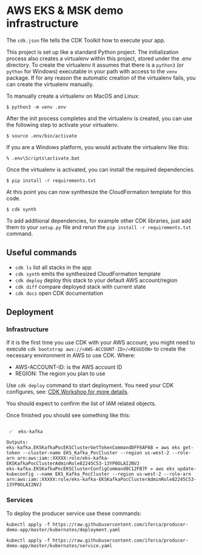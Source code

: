 
# AWS EKS & MSK demo infrastructure

The `cdk.json` file tells the CDK Toolkit how to execute your app.

This project is set up like a standard Python project.  The initialization
process also creates a virtualenv within this project, stored under the .env
directory.  To create the virtualenv it assumes that there is a `python3`
(or `python` for Windows) executable in your path with access to the `venv`
package. If for any reason the automatic creation of the virtualenv fails,
you can create the virtualenv manually.

To manually create a virtualenv on MacOS and Linux:

```
$ python3 -m venv .env
```

After the init process completes and the virtualenv is created, you can use the following
step to activate your virtualenv.

```
$ source .env/bin/activate
```

If you are a Windows platform, you would activate the virtualenv like this:

```
% .env\Scripts\activate.bat
```

Once the virtualenv is activated, you can install the required dependencies.

```
$ pip install -r requirements.txt
```

At this point you can now synthesize the CloudFormation template for this code.

```
$ cdk synth
```

To add additional dependencies, for example other CDK libraries, just add
them to your `setup.py` file and rerun the `pip install -r requirements.txt`
command.

## Useful commands

 * `cdk ls`          list all stacks in the app
 * `cdk synth`       emits the synthesized CloudFormation template
 * `cdk deploy`      deploy this stack to your default AWS account/region
 * `cdk diff`        compare deployed stack with current state
 * `cdk docs`        open CDK documentation
 
## Deployment

### Infrastructure

If it is the first time you use CDK with your AWS account, you might need to execute `cdk bootstrap aws://<AWS-ACCOUNT-ID>/<REGUION>` 
to create the necessary environment in AWS to use CDK. 
Where: 
* AWS-ACCOUNT-ID: is the AWS account ID
* REGION: The region you plan to use

Use `cdk deploy` command to start deployment. You need your CDK configures, see: [CDK Workshop for more details](https://cdkworkshop.com/30-python.html).

You should expect to confirm the list of IAM related objects. 

Once finished you should see something like this: 

```

 ✅  eks-kafka

Outputs:
eks-kafka.EKSKafkaPocEKSClusterGetTokenCommandDFF6AF6B = aws eks get-token --cluster-name EKS_Kafka_PocCluster --region us-west-2 --role-arn arn:aws:iam::XXXXX:role/eks-kafka-EKSKafkaPocClusterAdminRole82245C53-13YP0OLAI2NVJ
eks-kafka.EKSKafkaPocEKSClusterConfigCommand0C12FB7F = aws eks update-kubeconfig --name EKS_Kafka_PocCluster --region us-west-2 --role-arn arn:aws:iam::XXXXX:role/eks-kafka-EKSKafkaPocClusterAdminRole82245C53-13YP0OLAI2NVJ

``` 

### Services

To deploy the producer service use these commands: 

`kubectl apply -f https://raw.githubusercontent.com/iferca/producer-demo-app/master/kubernates/deployment.yaml`

`kubectl apply -f https://raw.githubusercontent.com/iferca/producer-demo-app/master/kubernates/service.yaml`


